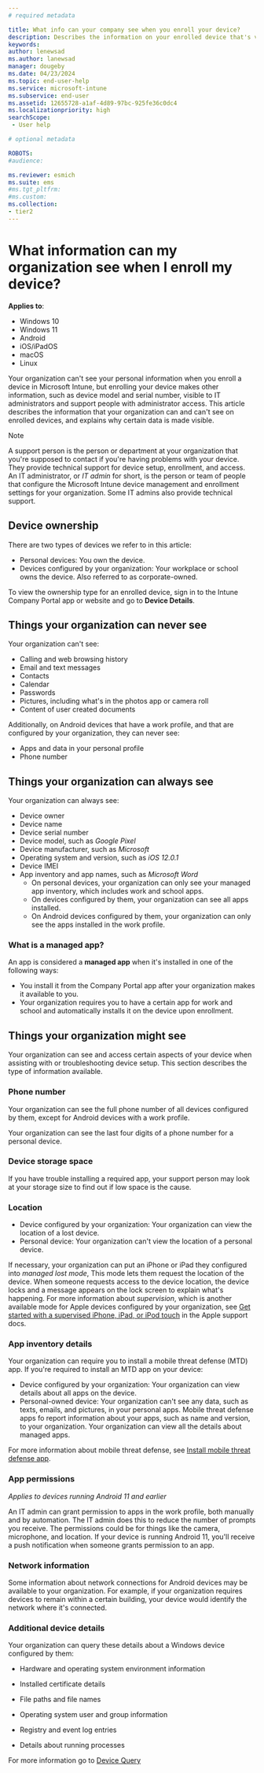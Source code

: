 ```yaml
---
# required metadata

title: What info can your company see when you enroll your device?
description: Describes the information on your enrolled device that's visible to your organization.  
keywords:
author: lenewsad
ms.author: lanewsad
manager: dougeby
ms.date: 04/23/2024
ms.topic: end-user-help
ms.service: microsoft-intune
ms.subservice: end-user
ms.assetid: 12655728-a1af-4d89-97bc-925fe36c0dc4
ms.localizationpriority: high
searchScope:
 - User help

# optional metadata

ROBOTS:  
#audience:

ms.reviewer: esmich
ms.suite: ems
#ms.tgt_pltfrm:
#ms.custom:
ms.collection:
- tier2
---
```


# What information can my organization see when I enroll my device?  

**Applies to**: 
- Windows 10
- Windows 11
- Android
- iOS/iPadOS
- macOS
- Linux 

Your organization can't see your personal information when you enroll a device in Microsoft Intune, but enrolling your device makes other information, such as device model and serial number, visible to IT administrators and support people with administrator access. This article describes the information that your organization can and can't see on enrolled devices, and explains why certain data is made visible. 

> [!NOTE]
> A support person is the person or department at your organization that you're supposed to contact if you're having problems with your device. They provide technical support for device setup, enrollment, and access. An IT administrator, or *IT admin* for short, is the person or team of people that configure the Microsoft Intune device management and enrollment settings for your organization. Some IT admins also provide technical support.  

## Device ownership  

There are two types of devices we refer to in this article:    

* Personal devices: You own the device.   
* Devices configured by your organization: Your workplace or school owns the device. Also referred to as corporate-owned.  

To view the ownership type for an enrolled device, sign in to the Intune Company Portal app or website and go to **Device Details**.  

## Things your organization can never see

Your organization can't see:  

- Calling and web browsing history
- Email and text messages
- Contacts
- Calendar
- Passwords
- Pictures, including what's in the photos app or camera roll
- Content of user created documents  

Additionally, on Android devices that have a work profile, and that are configured by your organization, they can never see: 
  - Apps and data in your personal profile  
  - Phone number 

## Things your organization can always see  

Your organization can always see:  

- Device owner
- Device name
- Device serial number
- Device model, such as *Google Pixel*
- Device manufacturer, such as *Microsoft*
- Operating system and version, such as *iOS 12.0.1*
- Device IMEI
- App inventory and app names, such as *Microsoft Word*   
  - On personal devices, your organization can only see your managed app inventory, which includes work and school apps. 
  - On devices configured by them, your organization can see all apps installed.    
  - On Android devices configured by them, your organization can only see the apps installed in the work profile.  
 
### What is a managed app? 
An app is considered a **managed app** when it's installed in one of the following ways:  
 * You install it from the Company Portal app after your organization makes it available to you. 
 * Your organization requires you to have a certain app for work and school and automatically installs it on the device upon enrollment.  

## Things your organization might see  

Your organization can see and access certain aspects of your device when assisting with or troubleshooting device setup. This section describes the type of information  available.       

### Phone number  
Your organization can see the full phone number of all devices configured by them, except for Android devices with a work profile.   

Your organization can see the last four digits of a phone number for a personal device.     

### Device storage space   
If you have trouble installing a required app, your support person may look at your storage size to find out if low space is the cause.   

### Location 

* Device configured by your organization: Your organization can view the location of a lost device. 
* Personal device: Your organization can't view the location of a personal device.   

If necessary, your organization can put an iPhone or iPad they configured into *managed lost mode*, This mode lets them request the location of the device. When someone requests access to the device location, the device locks and a message appears on the lock screen to explain what's happening. For more information about *supervision*, which is another available mode for Apple devices configured by your organization, see [Get started with a supervised iPhone, iPad, or iPod touch](https://go.microsoft.com/fwlink/?linkid=853816) in the Apple support docs.  

### App inventory details

Your organization can require you to install a mobile threat defense (MTD) app. If you're required to install an MTD app on your device:   

* Device configured by your organization: Your organization can view details about all apps on the device. 
* Personal-owned device: Your organization can't see any data, such as texts, emails, and pictures, in your personal apps. Mobile threat defense apps fo report information about your apps, such as name and version, to your organization. Your organization can view all the details about managed apps.  

For more information about mobile threat defense, see [Install mobile threat defense app](set-up-mobile-threat-defense.md).  

### App permissions  
*Applies to devices running Android 11 and earlier* 

An IT admin can grant permission to apps in the work profile, both manually and by automation. The IT admin does this to reduce the number of prompts you receive. The permissions could be for things like the camera, microphone, and location. If your device is running Android 11, you'll receive a push notification when someone grants permission to an app.

###  Network information
Some information about network connections for Android devices may be available to your organization. For example, if your organization requires devices to remain within a certain building, your device would identify the network where it's connected.  

### Additional device details

Your organization can query these details about a Windows device configured by them:  

 - Hardware and operating system environment information

 - Installed certificate details

 - File paths and file names

 - Operating system user and group information

 - Registry and event log entries

 - Details about running processes

For more information go to [Device Query](../../analytics/device-query.md)
